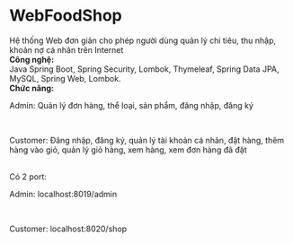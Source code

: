 ﻿# WebFoodShop
Hệ thống Web đơn giản cho phép người dùng quản lý chi tiêu, thu nhập, khoản nợ cá nhân trên Internet<br>
<b>Công nghệ:</b><br>
Java Spring Boot, Spring Security, Lombok, Thymeleaf, Spring Data JPA, MySQL, Spring Web, Lombok.<br>
<b>Chức năng:</b> <br>
<p>  Admin: Quản lý đơn hàng, thể loại, sản phẩm, đăng nhập, đăng ký</p><br>
<p>  Customer: Đăng nhập, đăng ký, quản lý tài khoản cá nhân, đặt hàng, thêm hàng vào giỏ, quản lý giỏ hàng, xem hàng, xem đơn hàng đã đặt</p><br>
Có 2 port: <br>
<p>  Admin: localhost:8019/admin</p><br>
<p>  Customer: localhost:8020/shop</p><br>
